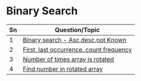 # Binary Search

| Sn  | Question/Topic                                                      |
| --- | ------------------------------------------------------------------- |
| 1   | [Binary search - Asc,desc,not Known](./1_binarySearch.md)           |
| 2   | [First, last occurrence, count frequency](./2_firstAndLastOccur.md) |
| 3   | [Number of times array is rotated](./3_numberOfTimesRotated.md)     |
| 4   | [Find number in rotated array](./4_findInRotated.md)                |

